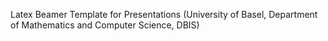 Latex Beamer Template for Presentations (University of Basel, Department of Mathematics and Computer Science, DBIS)
